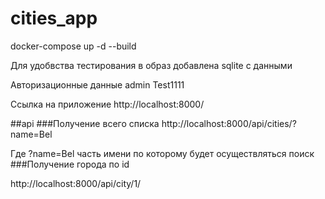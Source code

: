 # cities_app

docker-compose up -d --build

Для удобвства тестирования в образ добавлена sqlite с данными

Авторизационные данные admin Test1111

Ссылка на приложение http://localhost:8000/

##api 
###Получение всего списка
http://localhost:8000/api/cities/?name=Bel 

Где ?name=Bel часть имени по которому будет осуществляться поиск
###Получение города по id

http://localhost:8000/api/city/1/